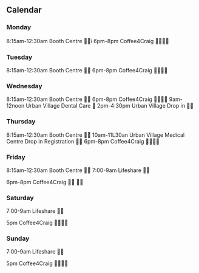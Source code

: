 ## Calendar
### Monday
8:15am-12:30am Booth Centre 🥘🥗ℹ
6pm-8pm Coffee4Craig 👕👖🥘🥗



### Tuesday
8:15am-12:30am Booth Centre 🥘🥗
6pm-8pm Coffee4Craig 👕👖🥘🥗


### Wednesday 
8:15am-12:30am Booth Centre 🥘🥗 
6pm-8pm Coffee4Craig 👕👖🥘🥗
9am-12noon Urban Village Dental Care 🦷
2pm-4:30pm Urban Village Drop in 🥼💉




### Thursday
8:15am-12:30am Booth Centre 🥘🥗 
10am-11L30an Urban Village Medical Centre Drop in Registration 🥼💉
6pm-8pm Coffee4Craig 👕👖🥘🥗


### Friday
8:15am-12:30am Booth Centre 🥘🥗
7:00-9am Lifeshare 🥘🥗

6pm-8pm Coffee4Craig 👕👖 🥘🥗
 


### Saturday
7:00-9am Lifeshare 🥘🥗

5pm Coffee4Craig 👕👖🥘🥗


### Sunday
7:00-9am Lifeshare 🥘🥗

5pm Coffee4Craig 👕👖🥘🥗
